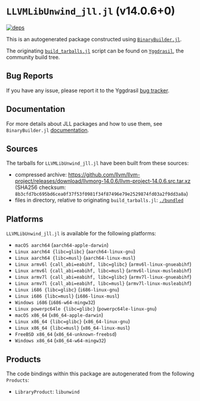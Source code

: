 # `LLVMLibUnwind_jll.jl` (v14.0.6+0)

[![deps](https://juliahub.com/docs/LLVMLibUnwind_jll/deps.svg)](https://juliahub.com/ui/Packages/LLVMLibUnwind_jll/6CF5v?page=2)

This is an autogenerated package constructed using [`BinaryBuilder.jl`](https://github.com/JuliaPackaging/BinaryBuilder.jl).

The originating [`build_tarballs.jl`](https://github.com/JuliaPackaging/Yggdrasil/blob/65f4bb3161c40cdb070db98ffa8097ca841378c8/L/LLVMLibUnwind/LLVMLibUnwind@14.0.6/build_tarballs.jl) script can be found on [`Yggdrasil`](https://github.com/JuliaPackaging/Yggdrasil/), the community build tree.

## Bug Reports

If you have any issue, please report it to the Yggdrasil [bug tracker](https://github.com/JuliaPackaging/Yggdrasil/issues).

## Documentation

For more details about JLL packages and how to use them, see `BinaryBuilder.jl` [documentation](https://docs.binarybuilder.org/stable/jll/).

## Sources

The tarballs for `LLVMLibUnwind_jll.jl` have been built from these sources:

* compressed archive: https://github.com/llvm/llvm-project/releases/download/llvmorg-14.0.6/llvm-project-14.0.6.src.tar.xz (SHA256 checksum: `8b3cfd7bc695bd6cea0f37f53f0981f34f87496e79e2529874fd03a2f9dd3a8a`)
* files in directory, relative to originating `build_tarballs.jl`: [`./bundled`](https://github.com/JuliaPackaging/Yggdrasil/tree/65f4bb3161c40cdb070db98ffa8097ca841378c8/L/LLVMLibUnwind/LLVMLibUnwind@14.0.6/bundled)

## Platforms

`LLVMLibUnwind_jll.jl` is available for the following platforms:

* `macOS aarch64` (`aarch64-apple-darwin`)
* `Linux aarch64 {libc=glibc}` (`aarch64-linux-gnu`)
* `Linux aarch64 {libc=musl}` (`aarch64-linux-musl`)
* `Linux armv6l {call_abi=eabihf, libc=glibc}` (`armv6l-linux-gnueabihf`)
* `Linux armv6l {call_abi=eabihf, libc=musl}` (`armv6l-linux-musleabihf`)
* `Linux armv7l {call_abi=eabihf, libc=glibc}` (`armv7l-linux-gnueabihf`)
* `Linux armv7l {call_abi=eabihf, libc=musl}` (`armv7l-linux-musleabihf`)
* `Linux i686 {libc=glibc}` (`i686-linux-gnu`)
* `Linux i686 {libc=musl}` (`i686-linux-musl`)
* `Windows i686` (`i686-w64-mingw32`)
* `Linux powerpc64le {libc=glibc}` (`powerpc64le-linux-gnu`)
* `macOS x86_64` (`x86_64-apple-darwin`)
* `Linux x86_64 {libc=glibc}` (`x86_64-linux-gnu`)
* `Linux x86_64 {libc=musl}` (`x86_64-linux-musl`)
* `FreeBSD x86_64` (`x86_64-unknown-freebsd`)
* `Windows x86_64` (`x86_64-w64-mingw32`)

## Products

The code bindings within this package are autogenerated from the following `Products`:

* `LibraryProduct`: `libunwind`
